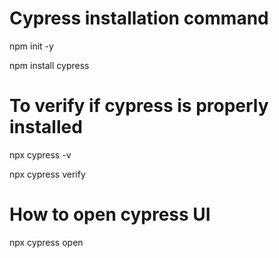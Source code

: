 # Cypress installation command
npm init -y

npm install cypress

# To verify if cypress is properly installed
npx cypress -v

npx cypress verify

# How to open cypress UI
npx cypress open

